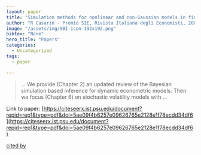 ```yaml
---
layout: paper
title: "Simulation methods for nonlinear and non-Gaussian models in finance"
author: "R Casarin - Premio SIE, Rivista Italiana degli Economisti, 2005 - Citeseer"
image: "/assets/img/SBI-icon-192x192.png"
bibtex: "None"
hero_title: "Papers"
categories:
  - Uncategorized
tags:
  - paper

---
```

>… We provide (Chapter 2) an updated review of the Bayesian simulation based inference for dynamic econometric models. Then we focus (Chapter 6) on stochastic volatility models with …

Link to paper: [https://citeseerx.ist.psu.edu/document?repid=rep1&type=pdf&doi=5ae09f4b6257e09626765e2128e1f78ecdd34df6](https://citeseerx.ist.psu.edu/document?repid=rep1&type=pdf&doi=5ae09f4b6257e09626765e2128e1f78ecdd34df6)

[cited by](https://scholar.google.com/scholar?cites=7138475869838093713&as_sdt=2005&sciodt=0,5&hl=en&num=20)
